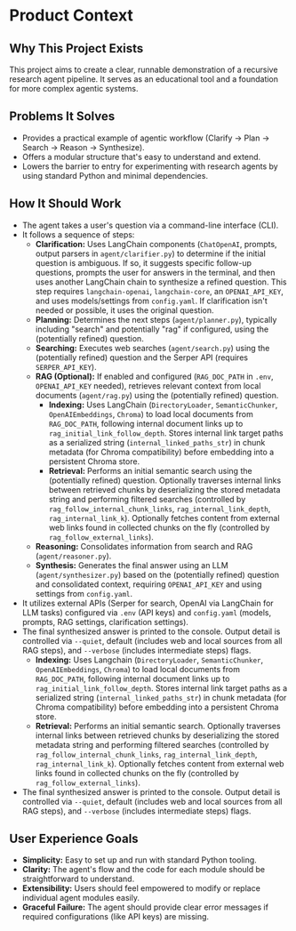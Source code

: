 # Product Context

## Why This Project Exists

This project aims to create a clear, runnable demonstration of a recursive research agent pipeline. It serves as an educational tool and a foundation for more complex agentic systems.

## Problems It Solves

- Provides a practical example of agentic workflow (Clarify -> Plan -> Search -> Reason -> Synthesize).
- Offers a modular structure that's easy to understand and extend.
- Lowers the barrier to entry for experimenting with research agents by using standard Python and minimal dependencies.

## How It Should Work

- The agent takes a user's question via a command-line interface (CLI).
- It follows a sequence of steps:
    - **Clarification:** Uses LangChain components (`ChatOpenAI`, prompts, output parsers in `agent/clarifier.py`) to determine if the initial question is ambiguous. If so, it suggests specific follow-up questions, prompts the user for answers in the terminal, and then uses another LangChain chain to synthesize a refined question. This step requires `langchain-openai`, `langchain-core`, an `OPENAI_API_KEY`, and uses models/settings from `config.yaml`. If clarification isn't needed or possible, it uses the original question.
    - **Planning:** Determines the next steps (`agent/planner.py`), typically including "search" and potentially "rag" if configured, using the (potentially refined) question.
    - **Searching:** Executes web searches (`agent/search.py`) using the (potentially refined) question and the Serper API (requires `SERPER_API_KEY`).
    - **RAG (Optional):** If enabled and configured (`RAG_DOC_PATH` in `.env`, `OPENAI_API_KEY` needed), retrieves relevant context from local documents (`agent/rag.py`) using the (potentially refined) question.
        - **Indexing:** Uses LangChain (`DirectoryLoader`, `SemanticChunker`, `OpenAIEmbeddings`, `Chroma`) to load local documents from `RAG_DOC_PATH`, following internal document links up to `rag_initial_link_follow_depth`. Stores internal link target paths as a serialized string (`internal_linked_paths_str`) in chunk metadata (for Chroma compatibility) before embedding into a persistent Chroma store.
        - **Retrieval:** Performs an initial semantic search using the (potentially refined) question. Optionally traverses internal links between retrieved chunks by deserializing the stored metadata string and performing filtered searches (controlled by `rag_follow_internal_chunk_links`, `rag_internal_link_depth`, `rag_internal_link_k`). Optionally fetches content from external web links found in collected chunks on the fly (controlled by `rag_follow_external_links`).
    - **Reasoning:** Consolidates information from search and RAG (`agent/reasoner.py`).
    - **Synthesis:** Generates the final answer using an LLM (`agent/synthesizer.py`) based on the (potentially refined) question and consolidated context, requiring `OPENAI_API_KEY` and using settings from `config.yaml`.
- It utilizes external APIs (Serper for search, OpenAI via LangChain for LLM tasks) configured via `.env` (API keys) and `config.yaml` (models, prompts, RAG settings, clarification settings).
- The final synthesized answer is printed to the console. Output detail is controlled via `--quiet`, default (includes web and local sources from all RAG steps), and `--verbose` (includes intermediate steps) flags.
    - **Indexing:** Uses Langchain (`DirectoryLoader`, `SemanticChunker`, `OpenAIEmbeddings`, `Chroma`) to load local documents from `RAG_DOC_PATH`, following internal document links up to `rag_initial_link_follow_depth`. Stores internal link target paths as a serialized string (`internal_linked_paths_str`) in chunk metadata (for Chroma compatibility) before embedding into a persistent Chroma store.
    - **Retrieval:** Performs an initial semantic search. Optionally traverses internal links between retrieved chunks by deserializing the stored metadata string and performing filtered searches (controlled by `rag_follow_internal_chunk_links`, `rag_internal_link_depth`, `rag_internal_link_k`). Optionally fetches content from external web links found in collected chunks on the fly (controlled by `rag_follow_external_links`).
- The final synthesized answer is printed to the console. Output detail is controlled via `--quiet`, default (includes web and local sources from all RAG steps), and `--verbose` (includes intermediate steps) flags.

## User Experience Goals

- **Simplicity:** Easy to set up and run with standard Python tooling.
- **Clarity:** The agent's flow and the code for each module should be straightforward to understand.
- **Extensibility:** Users should feel empowered to modify or replace individual agent modules easily.
- **Graceful Failure:** The agent should provide clear error messages if required configurations (like API keys) are missing.